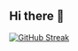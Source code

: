 ## Hi there 👋

[![GitHub Streak](http://github-readme-streak-stats.herokuapp.com?user=tavinzix&theme=dark&hide_border=true&date_format=j%2Fn%5B%2FY%5D)](https://git.io/streak-stats)

<!--
**tavinzix/tavinzix** is a ✨ _special_ ✨ repository because its `README.md` (this file) appears on your GitHub profile.

Here are some ideas to get you started:

- 🔭 I’m currently working on ...
- 🌱 I’m currently learning ...
- 👯 I’m looking to collaborate on ...
- 🤔 I’m looking for help with ...
- 💬 Ask me about ...
- 📫 How to reach me: ...
- 😄 Pronouns: ...
- ⚡ Fun fact: ...
-->
